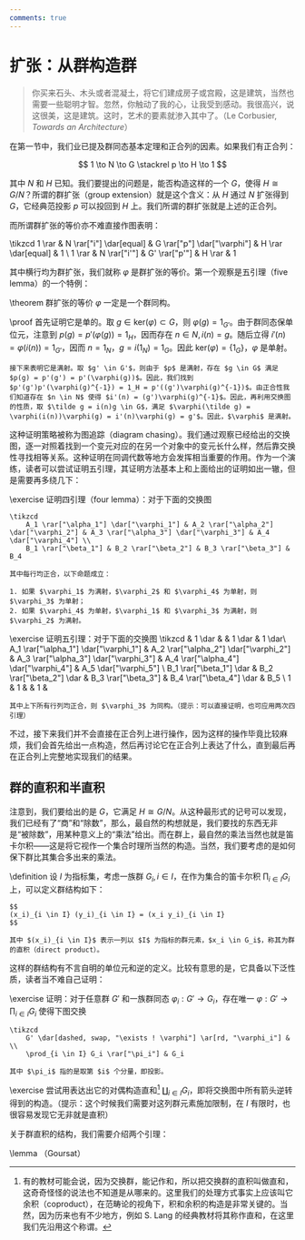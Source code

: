 ```yaml
---
comments: true
---
```


# 扩张：从群构造群

> 你买来石头、木头或者混凝土，将它们建成房子或宫殿，这是建筑，当然也需要一些聪明才智。忽然，你触动了我的心，让我受到感动。我很高兴，说这很美，这是建筑。这时，艺术的要素就渗入其中了。（Le Corbusier, *Towards an Architecture*）

在第一节中，我们业已提及群同态基本定理和正合列的因素。如果我们有正合列：

$$
1 \to N \to G \stackrel p \to H \to 1
$$

其中 $N$ 和 $H$ 已知。我们要提出的问题是，能否构造这样的一个 $G$，使得 $H \cong G / N$？所谓的群扩张（group extension）就是这个含义：从 $H$ 通过 $N$ 扩张得到 $G$，它经典范投影 $p$ 可以投回到 $H$ 上。我们所谓的群扩张就是上述的正合列。

而所谓群扩张的等价亦不难直接作图表明：

\tikzcd
    1 \rar & N \rar["i"] \dar[equal] & G \rar["p"] \dar["\varphi"] & H \rar \dar[equal] & 1 \\
    1 \rar & N \rar["i'"] & G' \rar["p'"] & H \rar & 1 

其中横行均为群扩张，我们就称 $\varphi$ 是群扩张的等价。第一个观察是五引理（five lemma）的一个特例：

\theorem
    群扩张的等价 $\varphi$ 一定是一个群同构。

\proof
    首先证明它是单的。取 $g \in \mathrm{ker}(\varphi) \subset G$，则 $\varphi(g) = 1_{G'}$。由于群同态保单位元，注意到 $p(g) = p'(\varphi(g)) = 1_{H}$，因而存在 $n \in N, i(n) = g$。随后立得 $i'(n) = \varphi(i(n)) = 1_{G'}$，因而 $n = 1_{N}$，$g = i(1_N) = 1_G$。因此 $\mathrm{ker}(\varphi) = \{1_G\}$，$\varphi$ 是单射。

    接下来表明它是满射。取 $g' \in G'$，则由于 $p$ 是满射，存在 $g \in G$ 满足 $p(g) = p'(g') = p'(\varphi(g))$。因此，我们找到 $p'(g')p'(\varphi(g)^{-1}) = 1_H = p'((g')\varphi(g)^{-1})$。由正合性我们知道存在 $n \in N$ 使得 $i'(n) = (g')\varphi(g)^{-1}$。因此，再利用交换图的性质，取 $\tilde g = i(n)g \in G$，满足 $\varphi(\tilde g) = \varphi(i(n))\varphi(g) = i'(n)\varphi(g) = g'$。因此，$\varphi$ 是满射。

这种证明策略被称为图追踪（diagram chasing）。我们通过观察已经给出的交换图，逐一对照着找到一个变元对应的在另一个对象中的变元长什么样，然后靠交换性寻找相等关系。这种证明在同调代数等地方会发挥相当重要的作用。作为一个演练，读者可以尝试证明五引理，其证明方法基本上和上面给出的证明如出一辙，但是需要再多绕几下：

\exercise
    证明四引理（four lemma）：对于下面的交换图

    \tikzcd
        A_1 \rar["\alpha_1"] \dar["\varphi_1"] & A_2 \rar["\alpha_2"] \dar["\varphi_2"] & A_3 \rar["\alpha_3"] \dar["\varphi_3"] & A_4 \dar["\varphi_4"] \\
        B_1 \rar["\beta_1"] & B_2 \rar["\beta_2"] & B_3 \rar["\beta_3"] & B_4
    
    其中每行均正合，以下命题成立：

    1. 如果 $\varphi_1$ 为满射，$\varphi_2$ 和 $\varphi_4$ 为单射，则 $\varphi_3$ 为单射；
    2. 如果 $\varphi_4$ 为单射，$\varphi_1$ 和 $\varphi_3$ 为满射，则 $\varphi_2$ 为满射。
    

\exercise
    证明五引理：对于下面的交换图
    \tikzcd
         & 1 \dar & & 1 \dar & 1 \dar\\
        A_1 \rar["\alpha_1"] \dar["\varphi_1"] & A_2 \rar["\alpha_2"] \dar["\varphi_2"] & A_3 \rar["\alpha_3"] \dar["\varphi_3"] & A_4 \rar["\alpha_4"] \dar["\varphi_4"] & A_5 \dar["\varphi_5"] \\
        B_1 \rar["\beta_1"] \dar & B_2 \rar["\beta_2"] \dar & B_3 \rar["\beta_3"] & B_4 \rar["\beta_4"] \dar & B_5 \\
        1 & 1 & & 1 &

    其中上下所有行列均正合，则 $\varphi_3$ 为同构。（提示：可以直接证明，也可应用两次四引理）

不过，接下来我们并不会直接在正合列上进行操作，因为这样的操作毕竟比较麻烦，我们会首先给出一点构造，然后再讨论它在正合列上表达了什么，直到最后再在正合列上完整地实现我们的结果。

## 群的直积和半直积

注意到，我们要给出的是 $G$，它满足 $H \cong G/N$。从这种最形式的记号可以发现，我们已经有了“商”和“除数”，那么，最自然的构想就是，我们要找的东西无非是“被除数”，用某种意义上的“乘法”给出。而在群上，最自然的乘法当然也就是笛卡尔积——这是将它视作一个集合时理所当然的构造。当然，我们要考虑的是如何保下群比其集合多出来的乘法。

\definition
    设 $I$ 为指标集，考虑一族群 $G_i, i \in I$，在作为集合的笛卡尔积 $\prod_{i \in I} G_i$ 上，可以定义群结构如下：

    $$
    (x_i)_{i \in I} (y_i)_{i \in I} = (x_i y_i)_{i \in I}
    $$

    其中 $(x_i)_{i \in I}$ 表示一列以 $I$ 为指标的群元素，$x_i \in G_i$，称其为群的直积（direct product）。

这样的群结构有不言自明的单位元和逆的定义。比较有意思的是，它具备以下泛性质，读者当不难自己证明：

\exercise
    证明：对于任意群 $G'$ 和一族群同态 $\varphi_i: G' \to G_i$，存在唯一 $\varphi: G' \to \prod_{i \in I} G_i$ 使得下图交换

    \tikzcd
        G' \dar[dashed, swap, "\exists ! \varphi"] \ar[rd, "\varphi_i"] & \\
        \prod_{i \in I} G_i \rar["\pi_i"] & G_i

    其中 $\pi_i$ 指的是取第 $i$ 个分量，即投影。

\exercise
    尝试用表达出它的对偶构造直和[^1] $\coprod_{i \in I} G_i$，即将交换图中所有箭头逆转得到的构造。（提示：这个时候我们需要对这列群元素施加限制，在 $I$ 有限时，也很容易发现它无非就是直积）

[^1]: 有的教材可能会说，因为交换群，能记作和，所以把交换群的直积叫做直和，这奇奇怪怪的说法也不知道是从哪来的。这里我们的处理方式事实上应该叫它余积（coproduct），在范畴论的视角下，积和余积的构造是非常关键的。当然，因为历来也有不少地方，例如 S. Lang 的经典教材将其称作直和，在这里我们先沿用这个称谓。

关于群直积的结构，我们需要介绍两个引理：

\lemma
    （Goursat）